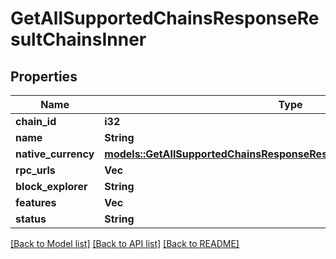 # GetAllSupportedChainsResponseResultChainsInner

## Properties

Name | Type | Description | Notes
------------ | ------------- | ------------- | -------------
**chain_id** | **i32** |  | 
**name** | **String** |  | 
**native_currency** | [**models::GetAllSupportedChainsResponseResultChainsInnerNativeCurrency**](GetAllSupportedChainsResponse_result_chains_inner_nativeCurrency.md) |  | 
**rpc_urls** | **Vec<String>** |  | 
**block_explorer** | **String** |  | 
**features** | **Vec<String>** |  | 
**status** | **String** |  | 

[[Back to Model list]](../README.md#documentation-for-models) [[Back to API list]](../README.md#documentation-for-api-endpoints) [[Back to README]](../README.md)


